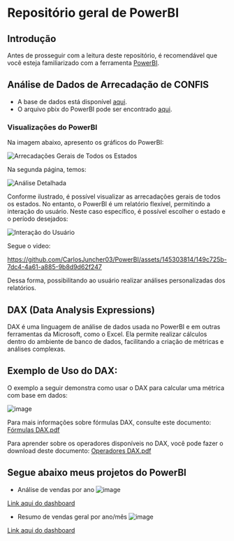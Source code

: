 # Repositório geral de PowerBI

## Introdução
Antes de prosseguir com a leitura deste repositório, é recomendável que você esteja familiarizado com a ferramenta [PowerBI](https://learn.microsoft.com/pt-br/power-bi/fundamentals/power-bi-overview).

## Análise de Dados de Arrecadação de CONFIS

- A base de dados está disponível [aqui](https://github.com/CarlosJuncher03/PowerBI/blob/7726522c4b60feffba806620cf78a0205ec829e0/Bases%20de%20dados/arrecadacao-estado.csv).
- O arquivo pbix do PowerBI pode ser encontrado [aqui](https://github.com/CarlosJuncher03/PowerBI/blob/2f4b4ed41f2bd5d2df2693a1fe3f648796c1b77c/Arquivos%20pbix/ANALISE_COFINS.pbix).

### Visualizações do PowerBI

Na imagem abaixo, apresento os gráficos do PowerBI:

![Arrecadações Gerais de Todos os Estados](https://github.com/CarlosJuncher03/PowerBI/assets/145303814/12c3ced2-ad7c-434d-987f-22bcaef73dc8)

Na segunda página, temos:

![Análise Detalhada](https://github.com/CarlosJuncher03/PowerBI/assets/145303814/7689845a-5788-46f3-9a85-565e00ba68f4)

Conforme ilustrado, é possível visualizar as arrecadações gerais de todos os estados. No entanto, o PowerBI é um relatório flexível, permitindo a interação do usuário. Neste caso específico, é possível escolher o estado e o período desejados:

![Interação do Usuário](https://github.com/CarlosJuncher03/PowerBI/assets/145303814/8ee4c69b-e433-4db4-967a-b3b3960e09b7)

Segue o video:

https://github.com/CarlosJuncher03/PowerBI/assets/145303814/149c725b-7dc4-4a61-a885-9b8d9d62f247






Dessa forma, possibilitando ao usuário realizar análises personalizadas dos relatórios.

## DAX (Data Analysis Expressions)
DAX é uma linguagem de análise de dados usada no PowerBI e em outras ferramentas da Microsoft, como o Excel. Ela permite realizar cálculos dentro do ambiente de banco de dados, facilitando a criação de métricas e análises complexas.

<h2>Exemplo de Uso do DAX:</h2>
O exemplo a seguir demonstra como usar o DAX para calcular uma métrica com base em dados:

![image](https://github.com/CarlosJuncher03/PowerBI/assets/145303814/b46c71fc-5660-4a01-90c4-2048444b877b)


Para mais informações sobre fórmulas DAX, consulte este documento: [Fórmulas DAX.pdf](https://github.com/CarlosJuncher03/PowerBI/files/14216973/Formulas.DAX.pdf)


Para aprender sobre os operadores disponíveis no DAX, você pode fazer o download deste documento: [Operadores DAX.pdf](https://github.com/CarlosJuncher03/PowerBI/files/14216974/Operadores.DAX.pdf)

## Segue abaixo meus projetos do PowerBI

- Análise de vendas por ano 
![image](https://github.com/CarlosJuncher03/PowerBI/assets/145303814/0cb02dc4-e045-4f34-8114-22be2b1c8ca2)

[Link aqui do dashboard](https://app.powerbi.com/view?r=eyJrIjoiZDM2MWQwYTAtY2EzMi00NTBlLTg2NjQtNjMyMzM1MTYwNjRmIiwidCI6IjU1ODExZTUzLWQ0NDItNDA4Ny05MjU0LTQwY2JiZGUxNWUyMiJ9)

- Resumo de vendas geral por ano/mês
![image](https://github.com/CarlosJuncher03/PowerBI/assets/145303814/b43dca41-9950-474c-a854-a713f7d130e7)

[Link aqui do dashboard](https://app.powerbi.com/view?r=eyJrIjoiMDJkNzNjNjItYTFhMS00NGEyLWIxNTgtYTQ1OTdmMmJiNzM4IiwidCI6IjU1ODExZTUzLWQ0NDItNDA4Ny05MjU0LTQwY2JiZGUxNWUyMiJ9)



